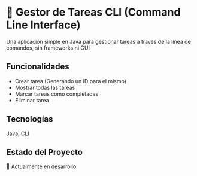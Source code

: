 
# 📝 Gestor de Tareas CLI (Command Line Interface)

Una aplicación simple en Java para gestionar tareas a través de la línea de comandos, sin frameworks ni GUI




## Funcionalidades

- Crear tarea (Generando un ID para el mismo)
- Mostrar todas las tareas
- Marcar tareas como completadas
- Eliminar tarea
## Tecnologías

Java, CLI

## Estado del Proyecto

🚧 Actualmente en desarrollo 